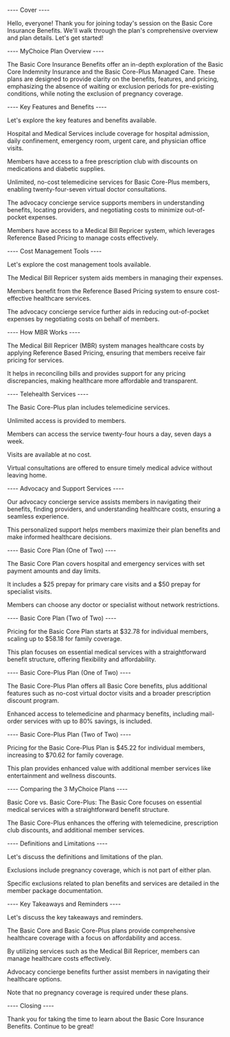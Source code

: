 ---- Cover ----

Hello, everyone! Thank you for joining today's session on the Basic Core Insurance Benefits. We'll walk through the plan's comprehensive overview and plan details. Let's get started!

---- MyChoice Plan Overview ----

The Basic Core Insurance Benefits offer an in-depth exploration of the Basic Core Indemnity Insurance and the Basic Core-Plus Managed Care. These plans are designed to provide clarity on the benefits, features, and pricing, emphasizing the absence of waiting or exclusion periods for pre-existing conditions, while noting the exclusion of pregnancy coverage.

---- Key Features and Benefits ----

Let's explore the key features and benefits available.

Hospital and Medical Services include coverage for hospital admission, daily confinement, emergency room, urgent care, and physician office visits.

Members have access to a free prescription club with discounts on medications and diabetic supplies.

Unlimited, no-cost telemedicine services for Basic Core-Plus members, enabling twenty-four-seven virtual doctor consultations.

The advocacy concierge service supports members in understanding benefits, locating providers, and negotiating costs to minimize out-of-pocket expenses.

Members have access to a Medical Bill Repricer system, which leverages Reference Based Pricing to manage costs effectively.

---- Cost Management Tools ----

Let's explore the cost management tools available.

The Medical Bill Repricer system aids members in managing their expenses.

Members benefit from the Reference Based Pricing system to ensure cost-effective healthcare services.

The advocacy concierge service further aids in reducing out-of-pocket expenses by negotiating costs on behalf of members.

---- How MBR Works ----

The Medical Bill Repricer (MBR) system manages healthcare costs by applying Reference Based Pricing, ensuring that members receive fair pricing for services.

It helps in reconciling bills and provides support for any pricing discrepancies, making healthcare more affordable and transparent.

---- Telehealth Services ----

The Basic Core-Plus plan includes telemedicine services.

Unlimited access is provided to members.

Members can access the service twenty-four hours a day, seven days a week.

Visits are available at no cost.

Virtual consultations are offered to ensure timely medical advice without leaving home.

---- Advocacy and Support Services ----

Our advocacy concierge service assists members in navigating their benefits, finding providers, and understanding healthcare costs, ensuring a seamless experience.

This personalized support helps members maximize their plan benefits and make informed healthcare decisions.

---- Basic Core Plan (One of Two) ----

The Basic Core Plan covers hospital and emergency services with set payment amounts and day limits.

It includes a $25 prepay for primary care visits and a $50 prepay for specialist visits.

Members can choose any doctor or specialist without network restrictions.

---- Basic Core Plan (Two of Two) ----

Pricing for the Basic Core Plan starts at $32.78 for individual members, scaling up to $58.18 for family coverage.

This plan focuses on essential medical services with a straightforward benefit structure, offering flexibility and affordability.

---- Basic Core-Plus Plan (One of Two) ----

The Basic Core-Plus Plan offers all Basic Core benefits, plus additional features such as no-cost virtual doctor visits and a broader prescription discount program.

Enhanced access to telemedicine and pharmacy benefits, including mail-order services with up to 80% savings, is included.

---- Basic Core-Plus Plan (Two of Two) ----

Pricing for the Basic Core-Plus Plan is $45.22 for individual members, increasing to $70.62 for family coverage.

This plan provides enhanced value with additional member services like entertainment and wellness discounts.

---- Comparing the 3 MyChoice Plans ----

Basic Core vs. Basic Core-Plus: The Basic Core focuses on essential medical services with a straightforward benefit structure.

The Basic Core-Plus enhances the offering with telemedicine, prescription club discounts, and additional member services.

---- Definitions and Limitations ----

Let's discuss the definitions and limitations of the plan.

Exclusions include pregnancy coverage, which is not part of either plan.

Specific exclusions related to plan benefits and services are detailed in the member package documentation.

---- Key Takeaways and Reminders ----

Let's discuss the key takeaways and reminders.

The Basic Core and Basic Core-Plus plans provide comprehensive healthcare coverage with a focus on affordability and access.

By utilizing services such as the Medical Bill Repricer, members can manage healthcare costs effectively.

Advocacy concierge benefits further assist members in navigating their healthcare options.

Note that no pregnancy coverage is required under these plans.

---- Closing ----

Thank you for taking the time to learn about the Basic Core Insurance Benefits. Continue to be great!